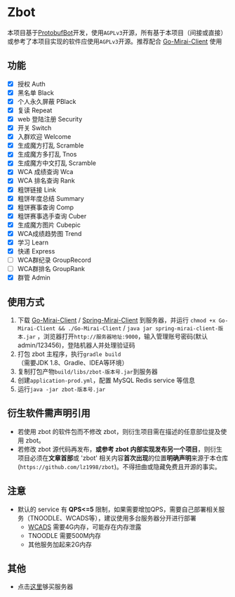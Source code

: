 # Zbot

本项目基于[ProtobufBot](https://github.com/protobufbot)开发，使用`AGPLv3`开源，所有基于本项目（间接或直接）或参考了本项目实现的软件应使用`AGPLv3`开源。推荐配合 [Go-Mirai-Client](https://github.com/ProtobufBot/Go-Mirai-Client/releases) 使用

## 功能
- [x] 授权 Auth
- [x] 黑名单 Black
- [x] 个人永久屏蔽 PBlack
- [x] 复读 Repeat
- [x] web 登陆注册 Security
- [x] 开关 Switch
- [x] 入群欢迎 Welcome
- [x] 生成魔方打乱 Scramble
- [x] 生成魔方多打乱 Tnos
- [x] 生成魔方中文打乱 Scramble
- [x] WCA 成绩查询 Wca
- [x] WCA 排名查询 Rank
- [x] 粗饼链接 Link
- [x] 粗饼年度总结 Summary
- [x] 粗饼赛事查询 Comp
- [x] 粗饼赛事选手查询 Cuber
- [x] 生成魔方图片 Cubepic
- [x] WCA成绩趋势图 Trend
- [x] 学习 Learn
- [x] 快递 Express
- [ ] WCA群纪录 GroupRecord
- [ ] WCA群排名 GroupRank
- [x] 群管 Admin

## 使用方式
1. 下载 [Go-Mirai-Client](https://github.com/ProtobufBot/Go-Mirai-Client/releases) / [Spring-Mirai-Client](https://github.com/ProtobufBot/Spring-Mirai-Client/releases) 到服务器，并运行 `chmod +x Go-Mirai-Client && ./Go-Mirai-Client` / `java jar spring-mirai-client-版本.jar` ，浏览器打开`http://服务器地址:9000`，输入管理账号密码(默认admin/123456)，登陆机器人并处理验证码
2. 打包 zbot 主程序，执行`gradle build`（需要JDK 1.8、Gradle、IDEA等环境）
3. 复制打包产物`build/libs/zbot-版本号.jar`到服务器
4. 创建`application-prod.yml`，配置 MySQL Redis service 等信息
5. 运行`java -jar zbot-版本号.jar`


## 衍生软件需声明引用

- 若使用 zbot 的软件包而不修改 zbot，则衍生项目需在描述的任意部位提及使用 zbot。
- 若修改 zbot 源代码再发布，**或参考 zbot 内部实现发布另一个项目**，则衍生项目必须在**文章首部**或 'zbot' 相关内容**首次出现**的位置**明确声明**来源于本仓库 (`https://github.com/lz1998/zbot`)。不得扭曲或隐藏免费且开源的事实。

## 注意
- 默认的 service 有 **QPS<=5** 限制，如果需要增加QPS，需要自己部署相关服务（TNOODLE、WCADS等），建议使用多台服务器分开进行部署
    - [WCADS](https://github.com/lz1998/wca-data-service) 需要4G内存，可能存在内存泄露
    - TNOODLE 需要500M内存
    - 其他服务加起来2G内存

## 其他
- 点击[这里](https://promotion.aliyun.com/ntms/yunparter/invite.html?userCode=a6mqitia)够买服务器
